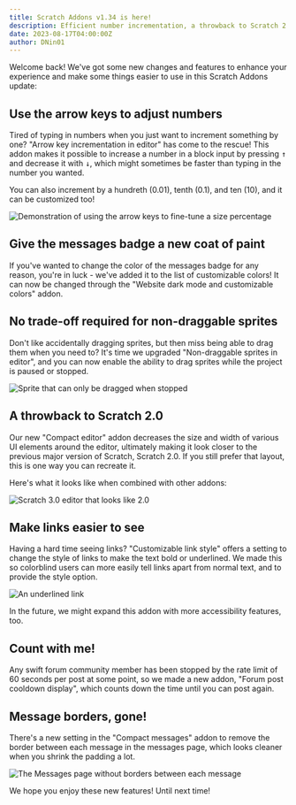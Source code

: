 ```yaml
---
title: Scratch Addons v1.34 is here!
description: Efficient number incrementation, a throwback to Scratch 2.0, and more!
date: 2023-08-17T04:00:00Z
author: DNin01
---
```


Welcome back! We've got some new changes and features to enhance your experience and make some things easier to use in this Scratch Addons update:

## Use the arrow keys to adjust numbers

Tired of typing in numbers when you just want to increment something by one? "Arrow key incrementation in editor" has come to the rescue! This addon makes it possible to increase a number in a block input by pressing <kbd>↑</kbd> and decrease it with <kbd>↓</kbd>, which might sometimes be faster than typing in the number you wanted.

You can also increment by a hundreth (0.01), tenth (0.1), and ten (10), and it can be customized too!

![Demonstration of using the arrow keys to fine-tune a size percentage](/assets/img/blog/v1-34-released/increment-input.gif)

## Give the messages badge a new coat of paint

If you've wanted to change the color of the messages badge for any reason, you're in luck - we've added it to the list of customizable colors! It can now be changed through the "Website dark mode and customizable colors" addon.

## No trade-off required for non-draggable sprites

Don't like accidentally dragging sprites, but then miss being able to drag them when you need to? It's time we upgraded "Non-draggable sprites in editor", and you can now enable the ability to drag sprites while the project is paused or stopped.

![Sprite that can only be dragged when stopped](/assets/img/blog/v1-34-released/stop-to-drag.gif)

## A throwback to Scratch 2.0

Our new "Compact editor" addon decreases the size and width of various UI elements around the editor, ultimately making it look closer to the previous major version of Scratch, Scratch 2.0. If you still prefer that layout, this is one way you can recreate it.

Here's what it looks like when combined with other addons:

![Scratch 3.0 editor that looks like 2.0](/assets/img/blog/v1-34-released/like-2.png)

## Make links easier to see

Having a hard time seeing links? "Customizable link style" offers a setting to change the style of links to make the text bold or underlined. We made this so colorblind users can more easily tell links apart from normal text, and to provide the style option.

![An underlined link](/assets/img/blog/v1-34-released/underlined-link.png)

In the future, we might expand this addon with more accessibility features, too.

## Count with me!

Any swift forum community member has been stopped by the rate limit of 60 seconds per post at some point, so we made a new addon, "Forum post cooldown display", which counts down the time until you can post again.

## Message borders, gone!

There's a new setting in the "Compact messages" addon to remove the border between each message in the messages page, which looks cleaner when you shrink the padding a lot.

![The Messages page without borders between each message](/assets/img/blog/v1-34-released/messages-no-border.png)

We hope you enjoy these new features! Until next time!
